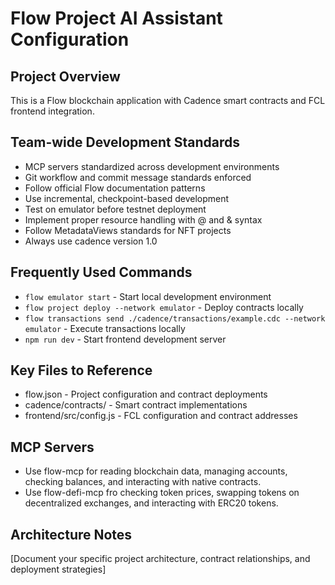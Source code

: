 # Flow Project AI Assistant Configuration

## Project Overview

This is a Flow blockchain application with Cadence smart contracts and FCL frontend integration.

## Team-wide Development Standards

- MCP servers standardized across development environments
- Git workflow and commit message standards enforced
- Follow official Flow documentation patterns
- Use incremental, checkpoint-based development
- Test on emulator before testnet deployment
- Implement proper resource handling with @ and & syntax
- Follow MetadataViews standards for NFT projects
- Always use cadence version 1.0

## Frequently Used Commands

- `flow emulator start` - Start local development environment
- `flow project deploy --network emulator` - Deploy contracts locally
- `flow transactions send ./cadence/transactions/example.cdc --network emulator` - Execute transactions locally
- `npm run dev` - Start frontend development server

## Key Files to Reference

- flow.json - Project configuration and contract deployments
- cadence/contracts/ - Smart contract implementations
- frontend/src/config.js - FCL configuration and contract addresses

## MCP Servers

- Use flow-mcp for reading blockchain data, managing accounts, checking balances, and interacting with native contracts.
- Use flow-defi-mcp fro checking token prices, swapping tokens on decentralized exchanges, and interacting with ERC20 tokens.

## Architecture Notes

[Document your specific project architecture, contract relationships, and deployment strategies]
